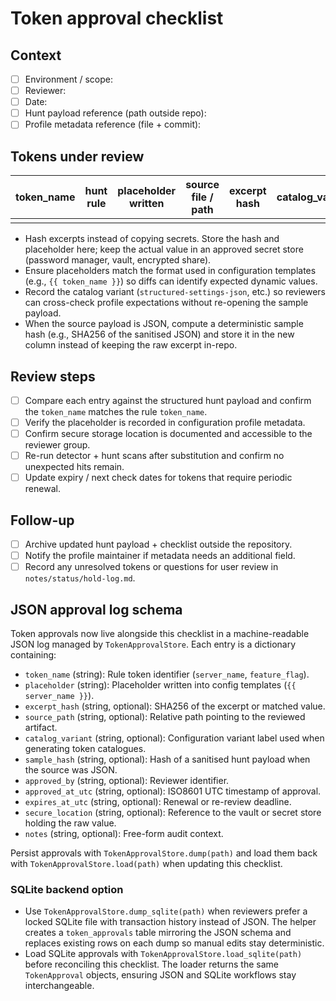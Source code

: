 # Token approval checklist

## Context
- [ ] Environment / scope:
- [ ] Reviewer:
- [ ] Date:
- [ ] Hunt payload reference (path outside repo):
- [ ] Profile metadata reference (file + commit):

## Tokens under review
| token_name | hunt rule | placeholder written | source file / path | excerpt hash | catalog_variant | sample_hash (JSON) | last confirmed (UTC) | expiry / next check | secure storage location | notes |
| --- | --- | --- | --- | --- | --- | --- | --- | --- | --- | --- |
|  |  |  |  |  |  |  |  |  |  |  |

- Hash excerpts instead of copying secrets. Store the hash and placeholder here;
  keep the actual value in an approved secret store (password manager, vault,
  encrypted share).
- Ensure placeholders match the format used in configuration templates (e.g.,
  `{{ token_name }}`) so diffs can identify expected dynamic values.
- Record the catalog variant (`structured-settings-json`, etc.) so reviewers can
  cross-check profile expectations without re-opening the sample payload.
- When the source payload is JSON, compute a deterministic sample hash (e.g.,
  SHA256 of the sanitised JSON) and store it in the new column instead of
  keeping the raw excerpt in-repo.

## Review steps
- [ ] Compare each entry against the structured hunt payload and confirm the
      `token_name` matches the rule `token_name`.
- [ ] Verify the placeholder is recorded in configuration profile metadata.
- [ ] Confirm secure storage location is documented and accessible to the
      reviewer group.
- [ ] Re-run detector + hunt scans after substitution and confirm no unexpected
      hits remain.
- [ ] Update expiry / next check dates for tokens that require periodic renewal.

## Follow-up
- [ ] Archive updated hunt payload + checklist outside the repository.
- [ ] Notify the profile maintainer if metadata needs an additional field.
- [ ] Record any unresolved tokens or questions for user review in
      `notes/status/hold-log.md`.

## JSON approval log schema

Token approvals now live alongside this checklist in a machine-readable JSON
log managed by `TokenApprovalStore`. Each entry is a dictionary containing:

- `token_name` (string): Rule token identifier (`server_name`, `feature_flag`).
- `placeholder` (string): Placeholder written into config templates
  (`{{ server_name }}`).
- `excerpt_hash` (string, optional): SHA256 of the excerpt or matched value.
- `source_path` (string, optional): Relative path pointing to the reviewed
  artifact.
- `catalog_variant` (string, optional): Configuration variant label used when
  generating token catalogues.
- `sample_hash` (string, optional): Hash of a sanitised hunt payload when the
  source was JSON.
- `approved_by` (string, optional): Reviewer identifier.
- `approved_at_utc` (string, optional): ISO8601 UTC timestamp of approval.
- `expires_at_utc` (string, optional): Renewal or re-review deadline.
- `secure_location` (string, optional): Reference to the vault or secret store
  holding the raw value.
- `notes` (string, optional): Free-form audit context.

Persist approvals with `TokenApprovalStore.dump(path)` and load them back with
`TokenApprovalStore.load(path)` when updating this checklist.

### SQLite backend option

- Use `TokenApprovalStore.dump_sqlite(path)` when reviewers prefer a locked
  SQLite file with transaction history instead of JSON. The helper creates a
  `token_approvals` table mirroring the JSON schema and replaces existing rows
  on each dump so manual edits stay deterministic.
- Load SQLite approvals with `TokenApprovalStore.load_sqlite(path)` before
  reconciling this checklist. The loader returns the same `TokenApproval`
  objects, ensuring JSON and SQLite workflows stay interchangeable.
